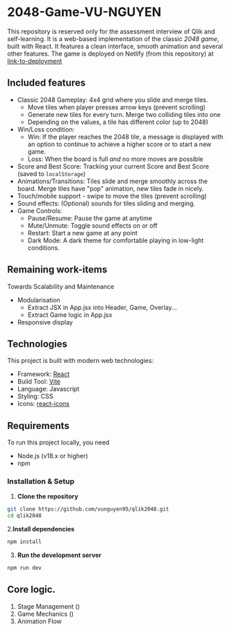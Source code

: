 # 2048-Game-VU-NGUYEN

This repository is reserved only for the assessment interview of Qlik and self-learning. It is a web-based implementation of the classic _2048 game_, built with React. It features a clean interface, smooth animation and several other features.
The game is deployed on Netlify (from this repository) at [link-to-deployment](https://vuqlik-2048.netlify.app/)

## Included features

- Classic 2048 Gameplay: 4x4 grid where you slide and merge tiles.
  - Move tiles when player presses arrow keys (prevent scrolling)
  - Generate new tiles for every turn. Merge two colliding tiles into one
  - Depending on the values, a tile has different color (up to 2048)
- Win/Loss condition:
  - Win: If the player reaches the 2048 tile, a message is displayed with an option to continue to achieve a higher score or to start a new game.
  - Loss: When the board is full _and_ no more moves are possible
- Score and Best Score: Tracking your current Score and Best Score (saved to `localStorage`)
- Animations/Transitions: Tiles slide and merge smoothly across the board. Merge tiles have "pop" animation, new tiles fade in nicely.
- Touch/mobile support - swipe to move the tiles (prevent scrolling)
- Sound effects: (Optional) sounds for tiles sliding and merging.
- Game Controls:
  - Pause/Resume: Pause the game at anytime
  - Mute/Unmute: Toggle sound effects on or off
  - Restart: Start a new game at any point
  - Dark Mode: A dark theme for comfortable playing in low-light conditions.

## Remaining work-items

Towards Scalability and Maintenance

- Modularisation
  - Extract JSX in App.jsx into Header, Game, Overlay...
  - Extract Game logic in App.jsx
- Responsive display

## Technologies

This project is built with modern web technologies:

- Framework: [React](https://react.dev/)
- Build Tool: [Vite](https://vite.dev/)
- Language: Javascript
- Styling: CSS
- Icons: [react-icons](https://react-icons.github.io/react-icons/)

## Requirements

To run this project locally, you need

- Node.js (v18.x or higher)
- npm

### Installation & Setup

1. **Clone the repository**

```bash
git clone https://github.com/vunguyen95/qlik2048.git
cd qlik2048
```

2.**Install dependencies**

```bash
npm install
```

3. **Run the development server**

```bash
npm run dev
```

## Core logic.

1. Stage Management ()
2. Game Mechanics ()
3. Animation Flow
